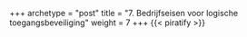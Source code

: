 +++
archetype = "post"
title = "7. Bedrijfseisen voor logische toegangsbeveiliging"
weight = 7
+++
{{< piratify >}}